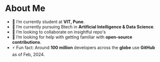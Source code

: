 #  About Me

- 🔭 I’m currently student at **VIT, Pune**.
- 🌱 I’m currently pursuing Btech in **Artificial Intelligence & Data Science**.
- 👯 I’m looking to collaborate on insightful repo's
- 🤔 I’m looking for help with getting familiar with **open-source contributions**.
- ⚡ Fun fact: Around **100 million** developers across the **globe** use **GitHub** as of Feb, 2024.

